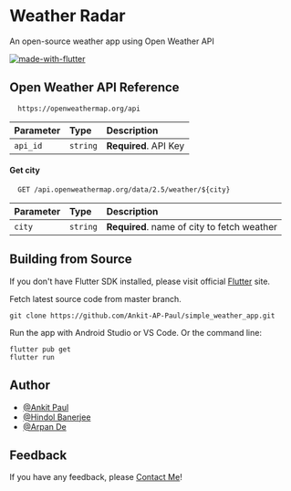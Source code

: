
# Weather Radar

An open-source weather app using Open Weather API

[![made-with-flutter](https://img.shields.io/badge/Made%20with-Flutter-1f425f.svg)](https://flutter.dev/)


## Open Weather API Reference

```
  https://openweathermap.org/api
```

| Parameter | Type     | Description                |
| :-------- | :------- | :------------------------- |
| `api_id` | `string` | **Required**. API Key |

#### Get city

```
  GET /api.openweathermap.org/data/2.5/weather/${city}
```

| Parameter | Type     | Description                       |
| :-------- | :------- | :-------------------------------- |
| `city`      | `string` | **Required**. name of city to fetch weather |



## Building from Source

If you don't have Flutter SDK installed, please visit official [Flutter](https://flutter.dev/) site.

Fetch latest source code from master branch.

```
git clone https://github.com/Ankit-AP-Paul/simple_weather_app.git
```

Run the app with Android Studio or VS Code. Or the command line:

```
flutter pub get
flutter run
```
## Author

- [@Ankit Paul](https://github.com/Ankit-AP-Paul)
- [@Hindol Banerjee](https://github.com/Hindol19)
- [@Arpan De](https://github.com/neo-deus)


## Feedback

If you have any feedback, please [Contact Me](mailto:ankitpaul894@gmail.com)!

